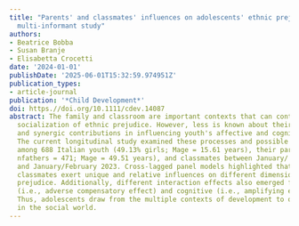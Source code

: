 ```yaml
---
title: "Parents' and classmates' influences on adolescents' ethnic prejudice: A longitudinal
  multi‐informant study"
authors:
- Beatrice Bobba
- Susan Branje
- Elisabetta Crocetti
date: '2024-01-01'
publishDate: '2025-06-01T15:32:59.974951Z'
publication_types:
- article-journal
publication: '*Child Development*'
doi: https.//doi.org/10.1111/cdev.14087
abstract: The family and classroom are important contexts that can contribute to the
  socialization of ethnic prejudice. However, less is known about their unique, relative,
  and synergic contributions in influencing youth's affective and cognitive prejudice.
  The current longitudinal study examined these processes and possible moderators
  among 688 Italian youth (49.13% girls; Mage = 15.61 years), their parents (nmothers = 603,
  nfathers = 471; Mage = 49.51 years), and classmates between January/ February 2022
  and January/February 2023. Cross-­lagged panel models highlighted that parents and
  classmates exert unique and relative influences on different dimensions of adolescents'
  prejudice. Additionally, different interaction effects also emerged for affective
  (i.e., adverse compensatory effect) and cognitive (i.e., amplifying effect) prejudice.
  Thus, adolescents draw from the multiple contexts of development to orient themselves
  in the social world.
---
```


